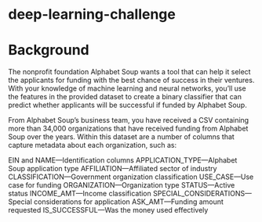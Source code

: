 # deep-learning-challenge

# Background

The nonprofit foundation Alphabet Soup wants a tool that can help it select the applicants for funding with the best chance of success in their ventures. With your knowledge of machine learning and neural networks, you’ll use the features in the provided dataset to create a binary classifier that can predict whether applicants will be successful if funded by Alphabet Soup.

From Alphabet Soup’s business team, you have received a CSV containing more than 34,000 organizations that have received funding from Alphabet Soup over the years. Within this dataset are a number of columns that capture metadata about each organization, such as:

  EIN and NAME—Identification columns
  APPLICATION_TYPE—Alphabet Soup application type
  AFFILIATION—Affiliated sector of industry
  CLASSIFICATION—Government organization classification
  USE_CASE—Use case for funding
  ORGANIZATION—Organization type
  STATUS—Active status
  INCOME_AMT—Income classification
  SPECIAL_CONSIDERATIONS—Special considerations for application
  ASK_AMT—Funding amount requested
  IS_SUCCESSFUL—Was the money used effectively
